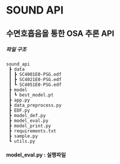 # SOUND API
## 수면호흡음을 통한 OSA 추론 API 

##### 파일 구조
```
sound_api
 ┣ data
 ┃ ┣ SC4001E0-PSG.edf
 ┃ ┣ SC4021E0-PSG.edf
 ┃ ┗ SC4051E0-PSG.edf
 ┣ model
 ┃ ┗ best_model.pt
 ┣ app.py
 ┣ data_preprocess.py
 ┣ EDF.py
 ┣ model_def.py
 ┣ model_eval.py
 ┣ model_print.py
 ┣ requirements.txt
 ┣ sample.py
 ┗ utils.py
```

#### model_eval.py : 실행파일 
